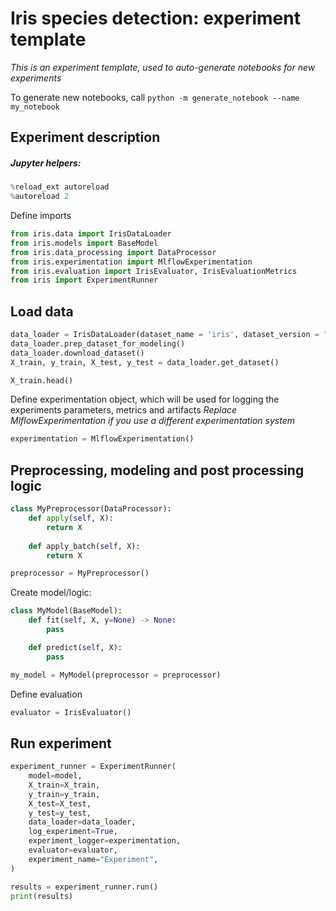 # Iris species detection: experiment template
*This is an experiment template, used to auto-generate notebooks for new experiments*

To generate new notebooks, call `python -m generate_notebook --name my_notebook`

## Experiment description



##### Jupyter helpers:

```python
%reload_ext autoreload
%autoreload 2
```

Define imports

```python
from iris.data import IrisDataLoader
from iris.models import BaseModel
from iris.data_processing import DataProcessor
from iris.experimentation import MlflowExperimentation
from iris.evaluation import IrisEvaluator, IrisEvaluationMetrics
from iris import ExperimentRunner
```

## Load data

```python
data_loader = IrisDataLoader(dataset_name = 'iris', dataset_version = "1")
data_loader.prep_dataset_for_modeling()
data_loader.download_dataset()
X_train, y_train, X_test, y_test = data_loader.get_dataset()

X_train.head()
```

Define experimentation object, which will be used for logging the experiments parameters, metrics and artifacts
*Replace MlflowExperimentation if you use a different experimentation system*
```python
experimentation = MlflowExperimentation()
```

## Preprocessing, modeling and post processing logic
```python
class MyPreprocessor(DataProcessor):
    def apply(self, X):
        return X
    
    def apply_batch(self, X):
        return X

preprocessor = MyPreprocessor()

```

Create model/logic:
```python
class MyModel(BaseModel):
    def fit(self, X, y=None) -> None:
        pass

    def predict(self, X):
        pass

my_model = MyModel(preprocessor = preprocessor)
```

Define evaluation
```python
evaluator = IrisEvaluator()
```


## Run experiment

```python
experiment_runner = ExperimentRunner(
    model=model,
    X_train=X_train,
    y_train=y_train,
    X_test=X_test,
    y_test=y_test,
    data_loader=data_loader,
    log_experiment=True,
    experiment_logger=experimentation,
    evaluator=evaluator,
    experiment_name="Experiment",
)

results = experiment_runner.run()
print(results)

```

```python

```
